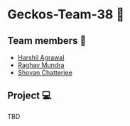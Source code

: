 # Geckos-Team-38 🦎

## Team members  🤘
- [Harshil Agrawal](https://github.com/harshil1712)
- [Raghav Mundra](https://github.com/Raghav17)
- [Shovan Chatterjee](https://github.com/shovanch)

## Project 💻
TBD

